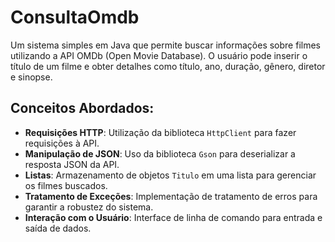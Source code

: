 # ConsultaOmdb

Um sistema simples em Java que permite buscar informações sobre filmes utilizando a API OMDb (Open Movie Database). O usuário pode inserir o título de um filme e obter detalhes como título, ano, duração, gênero, diretor e sinopse.

## Conceitos Abordados:

- **Requisições HTTP**: Utilização da biblioteca `HttpClient` para fazer requisições à API.
- **Manipulação de JSON**: Uso da biblioteca `Gson` para deserializar a resposta JSON da API.
- **Listas**: Armazenamento de objetos `Titulo` em uma lista para gerenciar os filmes buscados.
- **Tratamento de Exceções**: Implementação de tratamento de erros para garantir a robustez do sistema.
- **Interação com o Usuário**: Interface de linha de comando para entrada e saída de dados.
